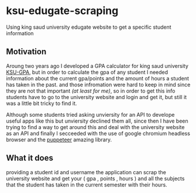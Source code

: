 # ksu-edugate-scraping
Using king saud university edugate website to get a specific student information 

## Motivation
Aroung two years ago I developed a GPA calculator for king saud university [KSU-GPA](https://wadhahessam.github.io/ksu-gpa/), but in order
to calculate the gpa of any student I needed information about the current gpa/points and the amount of hours a student has taken in the past. and those infromation
were hard to keep in mind since they are not that important *(at least for me)*, so in order to 
get this info students have to go to the university website and login and get it, but still it was a little bit tricky to find it. 

Although some students tried asking unviersity for an API to develope useful apps like this but unviersity declined them all, since then I have been 
trying to find a way to get around this and deal with the university website as an API and finally I secceeded with the use of google chromium
headless browser and the [puppeteer](https://github.com/GoogleChrome/puppeteer) amazing library.

## What it does
providing a student id and username the application can scrap the university website and get your ( gpa , points , hours ) and all the subjects that the student has taken in the current semester with their hours.
